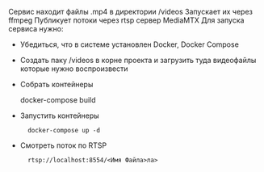 ﻿Сервис находит файлы .mp4 в директории /videos
Запускает их через ffmpeg
Публикует потоки через rtsp сервер MediaMTX
Для запуска сервиса нужно:

- Убедиться, что в системе установлен Docker, Docker Compose
- Создать паку /videos в корне проекта и загрузить туда видеофайлы которые нужно воспроизвести
- Собрать контейнеры



     docker-compose build
- Запустить контейнеры



        docker-compose up -d
- Смотреть поток по RTSP



        rtsp://localhost:8554/<Имя Файла>ла>